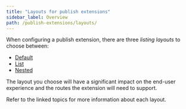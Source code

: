 ```yaml
---
title: "Layouts for publish extensions"
sidebar_label: Overview
path: /publish-extensions/layouts/
---
```


When configuring a publish extension, there are three _listing layouts_ to choose between:

- [Default](./default-layout.md)
- [List](./list-layout.md)
- [Nested](./nested-layout.md)

The layout you choose will have a significant impact on the end-user experience and the routes the extension will need to support.

Refer to the linked topics for more information about each layout.

